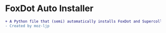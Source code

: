 # FoxDot Auto Installer

```diff
+ A Python file that (semi) automatically installs FoxDot and Supercollider
- Created by moz-ljp
```
